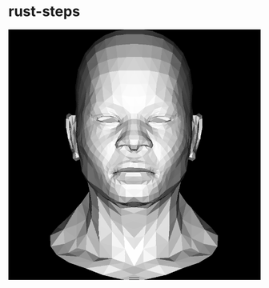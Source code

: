 # rust-steps
![](https://github.com/IgolJack/rust-steps/blob/94e76a766e1c97d100dccbfd8e2ccc2283f926dc/head.png)
